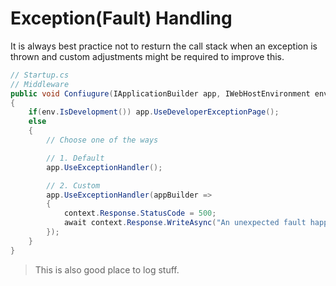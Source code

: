 # Exception(Fault) Handling

It is always best practice not to resturn the call stack when an exception is thrown and custom adjustments might be required to improve this.

```csharp
// Startup.cs
// Middleware
public void Confiugure(IApplicationBuilder app, IWebHostEnvironment env)
{
    if(env.IsDevelopment()) app.UseDeveloperExceptionPage();
    else
    {
        // Choose one of the ways

        // 1. Default
        app.UseExceptionHandler();

        // 2. Custom
        app.UseExceptionHandler(appBuilder =>
        {
            context.Response.StatusCode = 500;
            await context.Response.WriteAsync("An unexpected fault happened. Try again later");
        });
    }
}
```
> This is also good place to log stuff.
